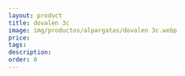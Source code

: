```yaml
---
layout: product
title: dovalen 3c
image: img/productos/alpargatas/dovalen 3c.webp
price: 
tags: 
description: 
order: 0
---
```


